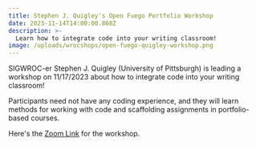 ```yaml
---
title: Stephen J. Quigley's Open Fuego Portfolio Workshop
date: 2023-11-14T14:00:00.868Z
description: >-
  Learn how to integrate code into your writing classroom!
image: /uploads/wrocshops/open-fuego-quigley-workshop.png
---
```


SIGWROC-er Stephen J. Quigley (University of Pittsburgh) is leading a workshop on 11/17/2023 about how to integrate code into your writing classroom!

Participants need not have any coding experience, and they will learn methods for working with code and scaffolding assignments in portfolio-based courses.

Here's the [Zoom Link](https://pitt.zoom.us/j/99907854238) for the workshop.
